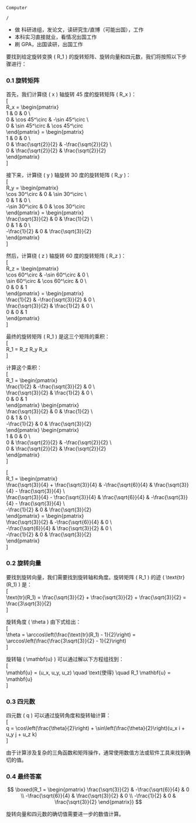 ```ActivityHistory
Computer
```

```ActivityHistory
/
```

- 做 科研进组，发论文，读研究生/直博（可能出国），工作
- 本科实习直接就业，看情况出国工作
- 刷 GPA，出国读研，出国工作

要找到给定旋转变换 \( R_1 \) 的旋转矩阵、旋转向量和四元数，我们将按照以下步骤进行：

### 0.1 旋转矩阵

首先，我们计算绕 \( x \) 轴旋转 45 度的旋转矩阵 \( R_x \)：  
\[  
R_x = \begin{pmatrix}  
1 & 0 & 0 \\  
0 & \cos 45^\circ & -\sin 45^\circ \\  
0 & \sin 45^\circ & \cos 45^\circ  
\end{pmatrix} = \begin{pmatrix}  
1 & 0 & 0 \\  
0 & \frac{\sqrt{2}}{2} & -\frac{\sqrt{2}}{2} \\  
0 & \frac{\sqrt{2}}{2} & \frac{\sqrt{2}}{2}  
\end{pmatrix}  
\]

接下来，计算绕 \( y \) 轴旋转 30 度的旋转矩阵 \( R_y \)：  
\[  
R_y = \begin{pmatrix}  
\cos 30^\circ & 0 & \sin 30^\circ \\  
0 & 1 & 0 \\  
-\sin 30^\circ & 0 & \cos 30^\circ  
\end{pmatrix} = \begin{pmatrix}  
\frac{\sqrt{3}}{2} & 0 & \frac{1}{2} \\  
0 & 1 & 0 \\  
-\frac{1}{2} & 0 & \frac{\sqrt{3}}{2}  
\end{pmatrix}  
\]

然后，计算绕 \( z \) 轴旋转 60 度的旋转矩阵 \( R_z \)：  
\[  
R_z = \begin{pmatrix}  
\cos 60^\circ & -\sin 60^\circ & 0 \\  
\sin 60^\circ & \cos 60^\circ & 0 \\  
0 & 0 & 1  
\end{pmatrix} = \begin{pmatrix}  
\frac{1}{2} & -\frac{\sqrt{3}}{2} & 0 \\  
\frac{\sqrt{3}}{2} & \frac{1}{2} & 0 \\  
0 & 0 & 1  
\end{pmatrix}  
\]

最终的旋转矩阵 \( R_1 \) 是这三个矩阵的乘积：  
\[  
R_1 = R_z R_y R_x  
\]

计算这个乘积：  
\[  
R_1 = \begin{pmatrix}  
\frac{1}{2} & -\frac{\sqrt{3}}{2} & 0 \\  
\frac{\sqrt{3}}{2} & \frac{1}{2} & 0 \\  
0 & 0 & 1  
\end{pmatrix} \begin{pmatrix}  
\frac{\sqrt{3}}{2} & 0 & \frac{1}{2} \\  
0 & 1 & 0 \\  
-\frac{1}{2} & 0 & \frac{\sqrt{3}}{2}  
\end{pmatrix} \begin{pmatrix}  
1 & 0 & 0 \\  
0 & \frac{\sqrt{2}}{2} & -\frac{\sqrt{2}}{2} \\  
0 & \frac{\sqrt{2}}{2} & \frac{\sqrt{2}}{2}  
\end{pmatrix}  
\]

\[  
R_1 = \begin{pmatrix}  
\frac{\sqrt{3}}{4} + \frac{\sqrt{3}}{4} & -\frac{\sqrt{6}}{4} & \frac{\sqrt{3}}{4} - \frac{\sqrt{3}}{4} \\  
\frac{\sqrt{3}}{4} - \frac{\sqrt{3}}{4} & \frac{\sqrt{6}}{4} & -\frac{\sqrt{3}}{4} - \frac{\sqrt{3}}{4} \\  
-\frac{1}{2} & 0 & \frac{\sqrt{3}}{2}  
\end{pmatrix} = \begin{pmatrix}  
\frac{\sqrt{3}}{2} & -\frac{\sqrt{6}}{4} & 0 \\  
-\frac{\sqrt{6}}{4} & \frac{\sqrt{3}}{2} & 0 \\  
-\frac{1}{2} & 0 & \frac{\sqrt{3}}{2}  
\end{pmatrix}  
\]

### 0.2 旋转向量

要找到旋转向量，我们需要找到旋转轴和角度。旋转矩阵 \( R_1 \) 的迹 \( \text{tr}(R_1) \) 是：  
\[  
\text{tr}(R_1) = \frac{\sqrt{3}}{2} + \frac{\sqrt{3}}{2} + \frac{\sqrt{3}}{2} = \frac{3\sqrt{3}}{2}  
\]

旋转角度 \( \theta \) 由下式给出：  
\[  
\theta = \arccos\left(\frac{\text{tr}(R_1) - 1}{2}\right) = \arccos\left(\frac{\frac{3\sqrt{3}}{2} - 1}{2}\right)  
\]

旋转轴 \( \mathbf{u} \) 可以通过解以下方程组找到：  
\[  
\mathbf{u} = (u_x, u_y, u_z) \quad \text{使得} \quad R_1 \mathbf{u} = \mathbf{u}  
\]

### 0.3 四元数

四元数 \( q \) 可以通过旋转角度和旋转轴计算：  
\[  
q = \cos\left(\frac{\theta}{2}\right) + \sin\left(\frac{\theta}{2}\right)(u_x i + u_y j + u_z k)  
\]

由于计算涉及复杂的三角函数和矩阵操作，通常使用数值方法或软件工具来找到确切的值。

### 0.4 最终答案

$$
\boxed{R_1 = \begin{pmatrix}
\frac{\sqrt{3}}{2} & -\frac{\sqrt{6}}{4} & 0 \\
-\frac{\sqrt{6}}{4} & \frac{\sqrt{3}}{2} & 0 \\
-\frac{1}{2} & 0 & \frac{\sqrt{3}}{2}
\end{pmatrix}}
$$

旋转向量和四元数的确切值需要进一步的数值计算。
